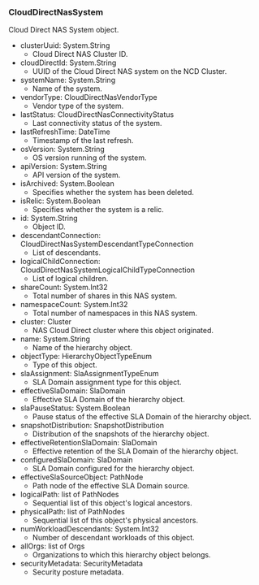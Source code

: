 ### CloudDirectNasSystem
Cloud Direct NAS System object.

- clusterUuid: System.String
  - Cloud Direct NAS Cluster ID.
- cloudDirectId: System.String
  - UUID of the Cloud Direct NAS system on the NCD Cluster.
- systemName: System.String
  - Name of the system.
- vendorType: CloudDirectNasVendorType
  - Vendor type of the system.
- lastStatus: CloudDirectNasConnectivityStatus
  - Last connectivity status of the system.
- lastRefreshTime: DateTime
  - Timestamp of the last refresh.
- osVersion: System.String
  - OS version running of the system.
- apiVersion: System.String
  - API version of the system.
- isArchived: System.Boolean
  - Specifies whether the system has been deleted.
- isRelic: System.Boolean
  - Specifies whether the system is a relic.
- id: System.String
  - Object ID.
- descendantConnection: CloudDirectNasSystemDescendantTypeConnection
  - List of descendants.
- logicalChildConnection: CloudDirectNasSystemLogicalChildTypeConnection
  - List of logical children.
- shareCount: System.Int32
  - Total number of shares in this NAS system.
- namespaceCount: System.Int32
  - Total number of namespaces in this NAS system.
- cluster: Cluster
  - NAS Cloud Direct cluster where this object originated.
- name: System.String
  - Name of the hierarchy object.
- objectType: HierarchyObjectTypeEnum
  - Type of this object.
- slaAssignment: SlaAssignmentTypeEnum
  - SLA Domain assignment type for this object.
- effectiveSlaDomain: SlaDomain
  - Effective SLA Domain of the hierarchy object.
- slaPauseStatus: System.Boolean
  - Pause status of the effective SLA Domain of the hierarchy object.
- snapshotDistribution: SnapshotDistribution
  - Distribution of the snapshots of the hierarchy object.
- effectiveRetentionSlaDomain: SlaDomain
  - Effective retention of the SLA Domain of the hierarchy object.
- configuredSlaDomain: SlaDomain
  - SLA Domain configured for the hierarchy object.
- effectiveSlaSourceObject: PathNode
  - Path node of the effective SLA Domain source.
- logicalPath: list of PathNodes
  - Sequential list of this object's logical ancestors.
- physicalPath: list of PathNodes
  - Sequential list of this object's physical ancestors.
- numWorkloadDescendants: System.Int32
  - Number of descendant workloads of this object.
- allOrgs: list of Orgs
  - Organizations to which this hierarchy object belongs.
- securityMetadata: SecurityMetadata
  - Security posture metadata.
